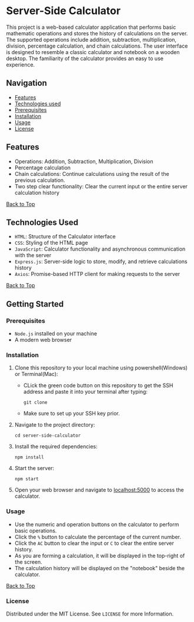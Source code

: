 # Server-Side Calculator <a name="top"></a>

This project is a web-based calculator application that performs basic mathematic operations and stores the history of calculations on the server. The supported operations include addition, subtraction, multiplication, division, percentage calculation, and chain calculations. The user interface is designed to resemble a classic calculator and notebook on a wooden desktop. The familiarity of the calculator provides an easy to use experience.

## Navigation
- [Features](#features)
- [Technologies used](#technologies-used)
- [Prerequisites](#prerequisites)
- [Installation](#installation)
- [Usage](#usage)
- [License](#license)

## Features 

- Operations: Addition, Subtraction, Multiplication, Division
- Percentage calculation
- Chain calculations: Continue calculations using the result of the previous calculation.
- Two step clear functionality: Clear the current input or the entire server calculation history

[Back to Top](#top)
## Technologies Used

- `HTML`: Structure of the Calculator interface
- `CSS`: Styling of the HTML page
- `JavaScript`: Calculator functionality and asynchronous communication with the server
- `Express.js`: Server-side logic to store, modify, and retrieve calculations history
- `Axios`: Promise-based HTTP client for making requests to the server

[Back to Top](#top)
## Getting Started

### Prerequisites

- `Node.js` installed on your machine
- A modern web browser

### Installation

1. Clone this repository to your local machine using powershell(Windows) or Terminal(Mac):

    - CLick the green code button on this repository to get the SSH address and paste it into your terminal after typing:
        ```shell
        git clone
        ```
    - Make sure to set up your SSH key prior.
2. Navigate to the project directory:

    ```shell
    cd server-side-calculator
    ```

3. Install the required dependencies:

    ```shell
    npm install
    ```
4. Start the server:

    ```shell
    npm start
    ```
5. Open your web browser and navigate to [localhost:5000](http://localhost:5000 "Server-Side Calculator") to access the calculator.

### Usage

- Use the numeric and operation buttons on the calculator to perform basic operations.
- Click the `%` button to calculate the percentage of the current number.
- Click the `AC` button to clear the input or `C` to clear the entire server history.
- As you are forming a calculation, it will be displayed in the top-right of the screen.
- The calculation history will be displayed on the "notebook" beside the calculator.

[Back to Top](#top)

### License

Distributed under the MIT License. See `LICENSE` for more Information.
